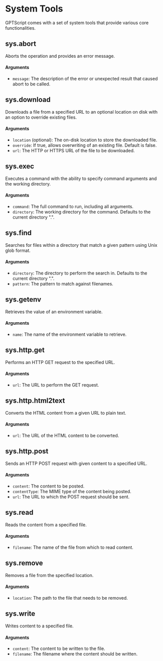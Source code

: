 # System Tools
GPTScript comes with a set of system tools that provide various core functionalities.

## sys.abort
Aborts the operation and provides an error message.
#### Arguments
- `message`: The description of the error or unexpected result that caused abort to be called.

## sys.download
Downloads a file from a specified URL to an optional location on disk with an option to override existing files.
#### Arguments
- `location` (optional): The on-disk location to store the downloaded file.
- `override`: If true, allows overwriting of an existing file. Default is false.
- `url`: The HTTP or HTTPS URL of the file to be downloaded.

## sys.exec
Executes a command with the ability to specify command arguments and the working directory.
#### Arguments
- `command`: The full command to run, including all arguments.
- `directory`: The working directory for the command. Defaults to the current directory ".".

## sys.find
Searches for files within a directory that match a given pattern using Unix glob format.
#### Arguments
- `directory`: The directory to perform the search in. Defaults to the current directory ".".
- `pattern`: The pattern to match against filenames.

## sys.getenv
Retrieves the value of an environment variable.
#### Arguments
- `name`: The name of the environment variable to retrieve.

## sys.http.get
Performs an HTTP GET request to the specified URL.
#### Arguments
- `url`: The URL to perform the GET request.

## sys.http.html2text
Converts the HTML content from a given URL to plain text.
#### Arguments
- `url`: The URL of the HTML content to be converted.

## sys.http.post
Sends an HTTP POST request with given content to a specified URL.
#### Arguments
- `content`: The content to be posted.
- `contentType`: The MIME type of the content being posted.
- `url`: The URL to which the POST request should be sent.

## sys.read
Reads the content from a specified file.
#### Arguments
- `filename`: The name of the file from which to read content.

## sys.remove
Removes a file from the specified location.
#### Arguments
- `location`: The path to the file that needs to be removed.

## sys.write
Writes content to a specified file.
#### Arguments
- `content`: The content to be written to the file.
- `filename`: The filename where the content should be written.
